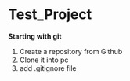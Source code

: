 # Test_Project
**Starting with git**
1. Create a repository from Github
2. Clone it into pc
3. add .gitignore file
